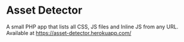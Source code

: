 # Asset Detector
 A small PHP app that lists all CSS, JS files and Inline JS from any URL. 
 Available at https://asset-detector.herokuapp.com/
